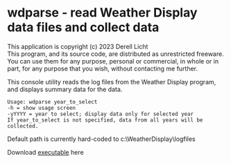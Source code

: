 # wdparse - read Weather Display data files and collect data
This application is copyright (c) 2023  Derell Licht  
This program, and its source code, are distributed as unrestricted freeware.
You can use them for any purpose, personal or commercial, in whole or in part,
for any purpose that you wish, without contacting me further.

This console utility reads the log files from the Weather Display program,
and displays summary data for the data.

```
Usage: wdparse year_to_select
-h = show usage screen
-yYYYY = year to select; display data only for selected year
If year_to_select is not specified, data from all years will be collected.
```

Default path is currently hard-coded to c:\WeatherDisplay\logfiles 

Download [executable](http://derelllicht.com/files/wdparse.zip) here

